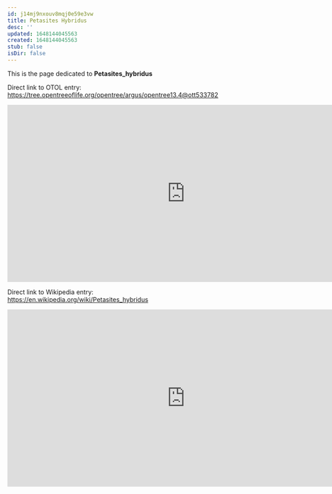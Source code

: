 ```yaml
---
id: j14mj9nxouv8mqj0e59e3vw
title: Petasites Hybridus
desc: ''
updated: 1648144045563
created: 1648144045563
stub: false
isDir: false
---
```

This is the page dedicated to **Petasites_hybridus**


Direct link to OTOL entry: https://tree.opentreeoflife.org/opentree/argus/opentree13.4@ott533782



<html>
    <body>
    <iframe src="https://tree.opentreeoflife.org/opentree/argus/opentree13.4@ott533782"
    width="800" height="400" frameborder="0" allowfullscreen> </iframe>
    </body>
</html>
    


Direct link to Wikipedia entry: https://en.wikipedia.org/wiki/Petasites_hybridus



<html>
    <body>
    <iframe src="https://en.wikipedia.org/wiki/Petasites_hybridus"
    width="800" height="400" frameborder="0" allowfullscreen> </iframe>
    </body>
</html>
    
